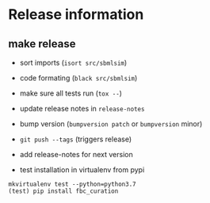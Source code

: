 # Release information

## make release
* sort imports (`isort src/sbmlsim`)
* code formating (`black src/sbmlsim`)
* make sure all tests run (`tox --`)
* update release notes in `release-notes`
* bump version (`bumpversion patch` or `bumpversion` minor)
* `git push --tags` (triggers release)
* add release-notes for next version

* test installation in virtualenv from pypi
```
mkvirtualenv test --python=python3.7
(test) pip install fbc_curation
```
